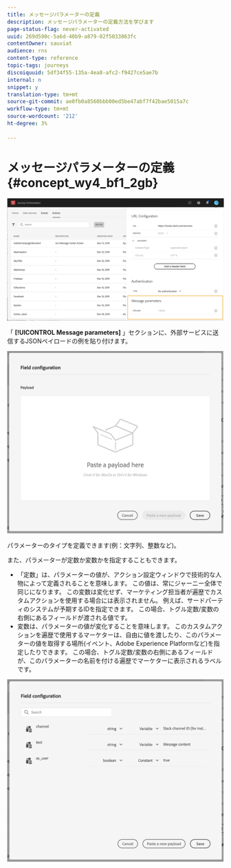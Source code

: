 ```yaml
---
title: メッセージパラメーターの定義
description: メッセージパラメーターの定義方法を学びます
page-status-flag: never-activated
uuid: 269d590c-5a6d-40b9-a879-02f5033863fc
contentOwner: sauviat
audience: rns
content-type: reference
topic-tags: journeys
discoiquuid: 5df34f55-135a-4ea8-afc2-f9427ce5ae7b
internal: n
snippet: y
translation-type: tm+mt
source-git-commit: ae0fb0a8560bbb00ed5be47abf7f42bae5015a7c
workflow-type: tm+mt
source-wordcount: '212'
ht-degree: 3%

---
```



# メッセージパラメーターの定義 {#concept_wy4_bf1_2gb}

![](../assets/messageparameterssection.png)

「 **[!UICONTROL Message parameters]** 」セクションに、外部サービスに送信するJSONペイロードの例を貼り付けます。

![](../assets/customactionpayloadmessage.png)

パラメーターのタイプを定義できます(例：文字列、整数など)。

また、パラメーターが定数か変数かを指定することもできます。

* 「定数」は、パラメーターの値が、アクション設定ウィンドウで技術的な人物によって定義されることを意味します。 この値は、常にジャーニー全体で同じになります。 この変数は変化せず、マーケティング担当者が遍歴でカスタムアクションを使用する場合には表示されません。 例えば、サードパーティのシステムが予期するIDを指定できます。 この場合、トグル定数/変数の右側にあるフィールドが渡される値です。
* 変数は、パラメーターの値が変化することを意味します。 このカスタムアクションを遍歴で使用するマーケターは、自由に値を渡したり、このパラメーターの値を取得する場所(イベント、Adobe Experience Platformなど)を指定したりできます。 この場合、トグル定数/変数の右側にあるフィールドが、このパラメーターの名前を付ける遍歴でマーケターに表示されるラベルです。

![](../assets/customactionpayloadmessage2.png)

